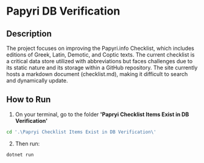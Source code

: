 # Papyri DB Verification

## Description

The project focuses on improving the Papyri.info Checklist, which includes editions of Greek, Latin, Demotic, and Coptic texts. The current checklist is a critical data store utilized with abbreviations but faces challenges due to its static nature and its storage within a GitHub repository. The site currently hosts a markdown document (checklist.md), making it difficult to search and dynamically update.

## How to Run

1. On your terminal, go to the folder **'Papryi Checklist Items Exist in DB Verification'**

  ```bash
  cd '.\Papryi Checklist Items Exist in DB Verification\'
  ```

2. Then run:

  ```bash
  dotnet run
  ```
